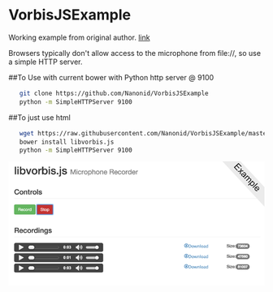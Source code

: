 # VorbisJSExample
Working example from original author. [link](http://garciat.com/libvorbis.js/demos/microphone-recorder.html)

Browsers typically don't allow access to the microphone from file://, so use a simple HTTP server.

##To Use with current bower with Python http server @ 9100
```bash
   git clone https://github.com/Nanonid/VorbisJSExample
   python -m SimpleHTTPServer 9100
```

##To just use html
```bash
   wget https://raw.githubusercontent.com/Nanonid/VorbisJSExample/master/Mike.html
   bower install libvorbis.js
   python -m SimpleHTTPServer 9100
```

![Working example](/vorbis_sshot.png?raw=true "Screen shot of working example")
